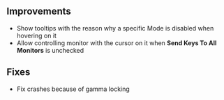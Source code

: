 ## Improvements

* Show tooltips with the reason why a specific Mode is disabled when hovering on it
* Allow controlling monitor with the cursor on it when **Send Keys To All Monitors** is unchecked

## Fixes

* Fix crashes because of gamma locking